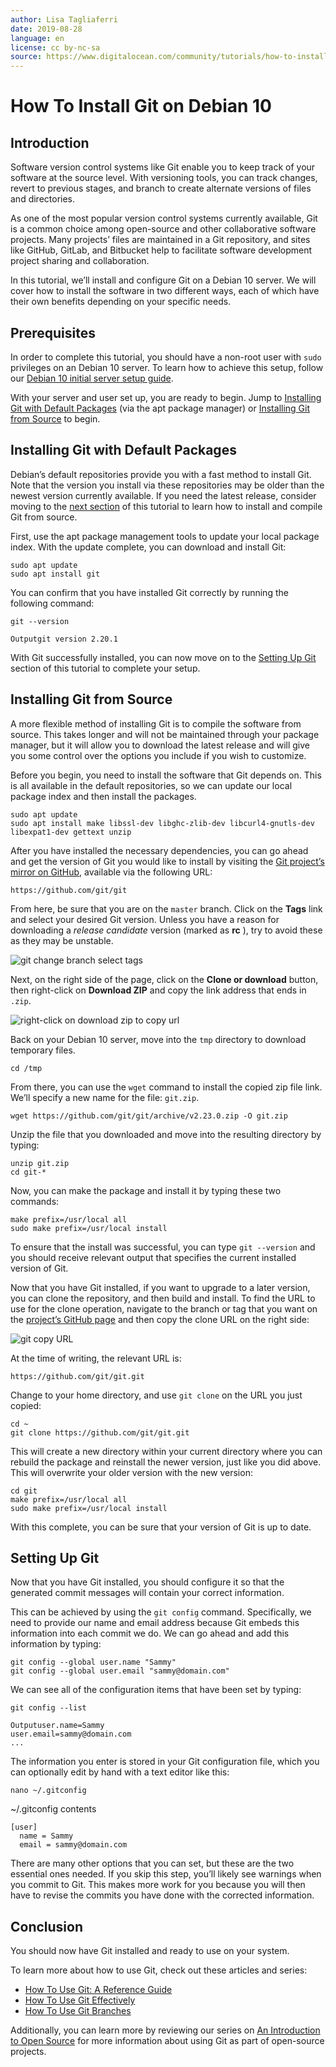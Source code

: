 ```yaml
---
author: Lisa Tagliaferri
date: 2019-08-28
language: en
license: cc by-nc-sa
source: https://www.digitalocean.com/community/tutorials/how-to-install-git-on-debian-10
---
```


# How To Install Git on Debian 10

## Introduction

Software version control systems like Git enable you to keep track of your software at the source level. With versioning tools, you can track changes, revert to previous stages, and branch to create alternate versions of files and directories.

As one of the most popular version control systems currently available, Git is a common choice among open-source and other collaborative software projects. Many projects’ files are maintained in a Git repository, and sites like GitHub, GitLab, and Bitbucket help to facilitate software development project sharing and collaboration.

In this tutorial, we’ll install and configure Git on a Debian 10 server. We will cover how to install the software in two different ways, each of which have their own benefits depending on your specific needs.

## Prerequisites

In order to complete this tutorial, you should have a non-root user with `sudo` privileges on an Debian 10 server. To learn how to achieve this setup, follow our [Debian 10 initial server setup guide](initial-server-setup-with-debian-10).

With your server and user set up, you are ready to begin. Jump to [Installing Git with Default Packages](how-to-install-git-on-debian-10#installing-git-with-default-packages) (via the apt package manager) or [Installing Git from Source](how-to-install-git-on-debian-10#installing-git-from-source) to begin.

## Installing Git with Default Packages

Debian’s default repositories provide you with a fast method to install Git. Note that the version you install via these repositories may be older than the newest version currently available. If you need the latest release, consider moving to the [next section](how-to-install-git-on-debian-10#installing-git-from-source) of this tutorial to learn how to install and compile Git from source.

First, use the apt package management tools to update your local package index. With the update complete, you can download and install Git:

    sudo apt update
    sudo apt install git

You can confirm that you have installed Git correctly by running the following command:

    git --version

    Outputgit version 2.20.1

With Git successfully installed, you can now move on to the [Setting Up Git](how-to-install-git-on-debian-10#setting-up-git) section of this tutorial to complete your setup.

## Installing Git from Source

A more flexible method of installing Git is to compile the software from source. This takes longer and will not be maintained through your package manager, but it will allow you to download the latest release and will give you some control over the options you include if you wish to customize.

Before you begin, you need to install the software that Git depends on. This is all available in the default repositories, so we can update our local package index and then install the packages.

    sudo apt update
    sudo apt install make libssl-dev libghc-zlib-dev libcurl4-gnutls-dev libexpat1-dev gettext unzip

After you have installed the necessary dependencies, you can go ahead and get the version of Git you would like to install by visiting the [Git project’s mirror on GitHub](https://github.com/git/git), available via the following URL:

    https://github.com/git/git

From here, be sure that you are on the `master` branch. Click on the **Tags** link and select your desired Git version. Unless you have a reason for downloading a _release candidate_ version (marked as **rc** ), try to avoid these as they may be unstable.

![git change branch select tags](https://raw.githubusercontent.com/opendocs-md/do-tutorials-images/master/img/git_install_1604/branch-tags-2019.png)

Next, on the right side of the page, click on the **Clone or download** button, then right-click on **Download ZIP** and copy the link address that ends in `.zip`.

![right-click on download zip to copy url](https://raw.githubusercontent.com/opendocs-md/do-tutorials-images/master/img/git_install_1604/download-zip.png)

Back on your Debian 10 server, move into the `tmp` directory to download temporary files.

    cd /tmp

From there, you can use the `wget` command to install the copied zip file link. We’ll specify a new name for the file: `git.zip`.

    wget https://github.com/git/git/archive/v2.23.0.zip -O git.zip

Unzip the file that you downloaded and move into the resulting directory by typing:

    unzip git.zip
    cd git-*

Now, you can make the package and install it by typing these two commands:

    make prefix=/usr/local all
    sudo make prefix=/usr/local install

To ensure that the install was successful, you can type `git --version` and you should receive relevant output that specifies the current installed version of Git.

Now that you have Git installed, if you want to upgrade to a later version, you can clone the repository, and then build and install. To find the URL to use for the clone operation, navigate to the branch or tag that you want on the [project’s GitHub page](https://github.com/git/git) and then copy the clone URL on the right side:

![git copy URL](https://raw.githubusercontent.com/opendocs-md/do-tutorials-images/master/img/git_install_1604/copy-url.png)

At the time of writing, the relevant URL is:

    https://github.com/git/git.git

Change to your home directory, and use `git clone` on the URL you just copied:

    cd ~
    git clone https://github.com/git/git.git

This will create a new directory within your current directory where you can rebuild the package and reinstall the newer version, just like you did above. This will overwrite your older version with the new version:

    cd git
    make prefix=/usr/local all
    sudo make prefix=/usr/local install

With this complete, you can be sure that your version of Git is up to date.

## Setting Up Git

Now that you have Git installed, you should configure it so that the generated commit messages will contain your correct information.

This can be achieved by using the `git config` command. Specifically, we need to provide our name and email address because Git embeds this information into each commit we do. We can go ahead and add this information by typing:

    git config --global user.name "Sammy"
    git config --global user.email "sammy@domain.com"

We can see all of the configuration items that have been set by typing:

    git config --list

    Outputuser.name=Sammy
    user.email=sammy@domain.com
    ...

The information you enter is stored in your Git configuration file, which you can optionally edit by hand with a text editor like this:

    nano ~/.gitconfig

~/.gitconfig contents

    [user]
      name = Sammy
      email = sammy@domain.com

There are many other options that you can set, but these are the two essential ones needed. If you skip this step, you’ll likely see warnings when you commit to Git. This makes more work for you because you will then have to revise the commits you have done with the corrected information.

## Conclusion

You should now have Git installed and ready to use on your system.

To learn more about how to use Git, check out these articles and series:

- [How To Use Git: A Reference Guide](how-to-use-git-a-reference-guide)
- [How To Use Git Effectively](https://www.digitalocean.com/community/articles/how-to-use-git-effectively)
- [How To Use Git Branches](https://www.digitalocean.com/community/articles/how-to-use-git-branches)

Additionally, you can learn more by reviewing our series on [An Introduction to Open Source](https://www.digitalocean.com/community/tutorial_series/an-introduction-to-open-source) for more information about using Git as part of open-source projects.

